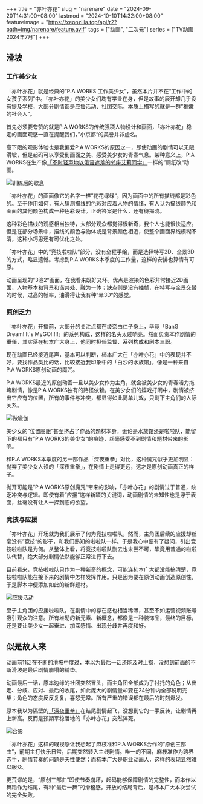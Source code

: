 +++
title = "亦叶亦花"
slug = "narenare"
date = "2024-09-20T14:31:00+08:00"
lastmod = "2024-10-10T14:32:00+08:00"
featureimage = "https://xeonzilla.top/api/r2?path=img/narenare/feature.avif"
tags = ["动画", "二次元"]
series = ["TV动画 2024年7月"]
+++
## 滑坡
### 工作美少女
「亦叶亦花」就是经典的“P.A WORKS 工作美少女”，虽然本片并不在“工作中的女孩子系列”中。「亦叶亦花」的美少女们均有学业在身，但是故事的展开却几乎没有提及学校，大部分剧情都是应援活动、社团交际，本质上描写的就是一群”稚嫩的社会人“。

首先必须要夸赞的就是P.A WORKS的传统强项人物设计和画面，「亦叶亦花」稳定的画面观感一直在提醒我们，”小京都“的美誉并非虚名。

高下限的观影体验也是我偏爱P.A WORKS的原因之一，即使动画的剧情可以无限滑坡，但是起码可以享受到画面之美、感受美少女的青春气息。某种意义上，P.A WORKS在生产像[「不时轻声地以俄语遮羞的邻座艾莉同学」](/post/roshidere/)一样的”厕纸改“动画。

![训练后的歇息](https://xeonzilla.top/api/r2?path=img/narenare/01.avif "训练后的歇息")

「亦叶亦花」的画面像它的名字一样”花花绿绿“，因为画面中的所有描线都是彩色的。至于作用如何，有人猜测描线的色彩对应着人物的情绪，有人认为描线颜色和画面的其他颜色构成一种色彩设计。正确答案是什么，还有待揭晓。

这种彩色描线的观感相当独特，大部分观众都觉得很新奇，我个人也能很快适应。但是在部分场景中，描线的颜色与物体或是背景颜色相近，使整个画面界线模糊不清，这种小巧思还有可优化之处。

「亦叶亦花」中的”竞技啦啦队“部分，没有全程手绘，而是选择特写2D、全景3D的方式，略显遗憾。考虑到P.A WORKS本季度的工作量，这样的安排也算情有可原。

动画呈现的”3渲2“画面，在我看来既好又坏。优点是渲染的色彩非常接近2D画面，人物基本和背景和谐共处、融为一体；缺点则是没有抽帧，在特写与全景交替的时候，过高的帧率，油滑得让我有种”晕3D“的感觉。

### 原创乏力
「亦叶亦花」开播前，大部分的关注点都在绫奈由仁子身上，毕竟「BanG Dream! It's MyGO!!!!!」的系列构成，这样的名头太过响亮。然而负责本作剧情的重任，其实落在柿本广大身上，他同时担任监督、系列构成和剧本三职。

现在动画已经接近尾声，基本可以判断，柿本广大在「亦叶亦花」中的表现并不好，要找作品类比的话，比较接近我印象中的「白沙的水族馆」，像是一种来自P.A WORKS原创动画的魔咒。

P.A WORKS最近的原创动画一旦以美少女作为主角，就会被美少女的青春活力拖垮剧情，像是P.A WORKS独有的路径依赖。在美少女们的嬉戏打闹中，剧情被挤出它应有的位置，所有的事件与冲突，都显得如此简单儿戏，只剩下主角们的人际关系。

![做瑜伽](https://xeonzilla.top/api/r2?path=img/narenare/02.avif "做瑜伽")

美少女的”位置膨胀“甚至挤占了作品的题材本身，无论是水族馆还是啦啦队，能留下的都只有”P.A WORKS的美少女“的痕迹，丝毫感受不到剧情和题材带来的影响。

和P.A WORKS本季度的另一部作品「深夜重拳」对比，这种魔咒似乎更加明显：抛弃了美少女人设的「深夜重拳」，在剧情上走得更远，这才是原创动画真正的样子。

抛开可能是”P.A WORKS原创魔咒“带来的影响，「亦叶亦花」的剧情过于普通，缺乏冲突与逻辑。即使有着”应援“这样新颖的关键词，动画剧情的未知性也是浮于表面，丝毫没有让人一探到底的欲望。

### 竞技与应援
「亦叶亦花」开场就为我们展示了何为竞技啦啦队，然而，主角团后续的应援却丝毫没有”竞技“的影子，和我们熟知的啦啦队一样。于是我心中便有了疑问，引出竞技啦啦队是为何。从整体上看，将竞技啦啦队删去也未尝不可，毕竟用普通的啦啦队代替，绝大部分剧情依然能够正常进行下去。

目前看来，竞技啦啦队只作为一种新奇的概念，可能连柿本广大都没能搞清楚，竞技啦啦队能在接下来的剧情中怎样发挥作用。只是因为要在原创动画创造原创性，于是脚本中便添加如此的新鲜题材。

![应援活动](https://xeonzilla.top/api/r2?path=img/narenare/03.avif "应援活动")

至于主角团的应援啦啦队，在剧情中的存在感也相当稀薄，甚至不如运营视频账号吸引观众的注意。所有堆砌的新元素、新概念，都像是一种装饰品，最终的目标，还是要让美少女一起奋进、加深感情、出现分歧并再度和好。

## 似是故人来
动画前11话在不断的滑坡中度过，本以为最后一话还能及时止损，没想到前面的不断滑坡是最后剧情崩塌的铺垫。

动画最后一话，原本边缘的社团突然冒头，而主角团全部成为了衬托的角色；从出走、分歧、应对、最后的收尾，如此庞大的剧情量却要在24分钟内全部说明完毕；角色的态度反反复复，喜怒无常。所有严重的错误都在最后的时刻爆发。

原本我以为隔壁的[「深夜重拳」](/post/mayopan/)在结尾剧情起飞，没想到它的一手反转，让剧情再上新高。反而是预期平稳落地的「亦叶亦花」突然猝死。

![合影](https://xeonzilla.top/api/r2?path=img/narenare/04.avif "合影")

「亦叶亦花」这样的既视感让我想起了麻枝准和P.A WORKS合作的“原创三部曲”，前期主打快乐日常，后期突然转入主线剧情。唯一的不同，麻枝准作为跨界选手，剧情节奏的问题是天性使然；而柿本广大是职业动画人，这样的表现显然难以服众。

更荒谬的是，“原创三部曲”即使节奏崩坏，起码能够保障剧情的完整性，而本作以舞蹈作为结尾，有种“最后一舞”的滑稽感。开放的结局背后，是柿本广大本次尝试的完全失败。